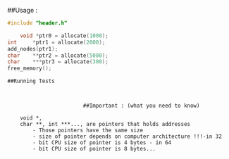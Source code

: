 ##Usage :
```c
#include "header.h"

	void *ptr0 = allocate(1000);
int		*ptr1 = allocate(2000);
add_nodes(ptr1);
char	**ptr2 = allocate(5000);
char	***ptr3 = allocate(300);
free_memory();
```

	##Running Tests
```bash git clone https : // github.com/mohammedhrima/Garbage_collector.git
```
```bash gcc memory.c your_file.c #don't forget to include header.h
```

							##Important : (what you need to know)
``` -
	void *,
	char **, int ***..., are pointers that holds addresses
		- Those pointers have the same size
		- size of pointer depends on computer architecture !!!-in 32
		- bit CPU size of pointer is 4 bytes - in 64
		- bit CPU size of pointer is 8 bytes...
```
